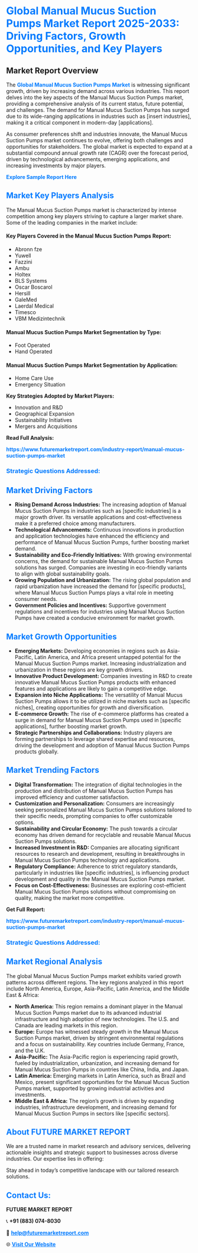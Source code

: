 <h1 style="color: #007BFF;">Global Manual Mucus Suction Pumps Market Report 2025-2033: Driving Factors, Growth Opportunities, and Key Players</h1>

<section id="overview">
<h2>Market Report Overview</h2>
<p>The <a href="https://www.futuremarketreport.com/industry-report/manual-mucus-suction-pumps-market" style="color: #007BFF; text-decoration: none;"><strong>Global Manual Mucus Suction Pumps Market</strong></a> is witnessing significant growth, driven by increasing demand across various industries. This report delves into the key aspects of the Manual Mucus Suction Pumps market, providing a comprehensive analysis of its current status, future potential, and challenges. The demand for Manual Mucus Suction Pumps has surged due to its wide-ranging applications in industries such as [insert industries], making it a critical component in modern-day [applications].</p>
<p>As consumer preferences shift and industries innovate, the Manual Mucus Suction Pumps market continues to evolve, offering both challenges and opportunities for stakeholders. The global market is expected to expand at a substantial compound annual growth rate (CAGR) over the forecast period, driven by technological advancements, emerging applications, and increasing investments by major players.</p>
</section>

<section id="overview">
<p><a href="https://www.futuremarketreport.com/request-sample/reportId=77685" style="color: #007BFF; text-decoration: none;"><strong>Explore Sample Report Here</strong></a></p>
</section>

<section id="key-players">
<h2 style="color: #007BFF;">Market Key Players Analysis</h2>
<p>The Manual Mucus Suction Pumps market is characterized by intense competition among key players striving to capture a larger market share. Some of the leading companies in the market include:</p>
<h4>Key Players Covered in the Manual Mucus Suction Pumps Report:</h4>
<ul><li>Abronn fze</li><li>Yuwell</li><li>Fazzini</li><li>Ambu</li><li>Holtex</li><li>BLS Systems</li><li>Oscar Boscarol</li><li>Hersill</li><li>GaleMed</li><li>Laerdal Medical</li><li>Timesco</li><li>VBM Medizintechnik</li></ul>
<h4>Manual Mucus Suction Pumps Market Segmentation by Type:</h4>
<ul><li>Foot Operated</li><li>Hand Operated</li></ul>

<h4>Manual Mucus Suction Pumps Market Segmentation by Application:</h4>
<ul><li>Home Care Use</li><li>Emergency Situation</li></ul>
<p><strong>Key Strategies Adopted by Market Players:</strong></p>
<ul>
<li>Innovation and R&D</li>
<li>Geographical Expansion</li>
<li>Sustainability Initiatives</li>
<li>Mergers and Acquisitions</li>
</ul>
</section>

<section>
<p><strong>Read Full Analysis: </strong></p><a href="https://www.futuremarketreport.com/industry-report/manual-mucus-suction-pumps-market" style="color: #007BFF; text-decoration: none;"><strong>https://www.futuremarketreport.com/industry-report/manual-mucus-suction-pumps-market</strong></a>
<h3 style="color: #007BFF;">Strategic Questions Addressed:</h3>
</section>

<section id="driving-factors">
<h2 style="color: #007BFF;">Market Driving Factors</h2>
<ul>
<li><strong>Rising Demand Across Industries:</strong> The increasing adoption of Manual Mucus Suction Pumps in industries such as [specific industries] is a major growth driver. Its versatile applications and cost-effectiveness make it a preferred choice among manufacturers.</li>
<li><strong>Technological Advancements:</strong> Continuous innovations in production and application technologies have enhanced the efficiency and performance of Manual Mucus Suction Pumps, further boosting market demand.</li>
<li><strong>Sustainability and Eco-Friendly Initiatives:</strong> With growing environmental concerns, the demand for sustainable Manual Mucus Suction Pumps solutions has surged. Companies are investing in eco-friendly variants to align with global sustainability goals.</li>
<li><strong>Growing Population and Urbanization:</strong> The rising global population and rapid urbanization have increased the demand for [specific products], where Manual Mucus Suction Pumps plays a vital role in meeting consumer needs.</li>
<li><strong>Government Policies and Incentives:</strong> Supportive government regulations and incentives for industries using Manual Mucus Suction Pumps have created a conducive environment for market growth.</li>
</ul>
</section>

<section id="growth-opportunities">
<h2 style="color: #007BFF;">Market Growth Opportunities</h2>
<ul>
<li><strong>Emerging Markets:</strong> Developing economies in regions such as Asia-Pacific, Latin America, and Africa present untapped potential for the Manual Mucus Suction Pumps market. Increasing industrialization and urbanization in these regions are key growth drivers.</li>
<li><strong>Innovative Product Development:</strong> Companies investing in R&D to create innovative Manual Mucus Suction Pumps products with enhanced features and applications are likely to gain a competitive edge.</li>
<li><strong>Expansion into Niche Applications:</strong> The versatility of Manual Mucus Suction Pumps allows it to be utilized in niche markets such as [specific niches], creating opportunities for growth and diversification.</li>
<li><strong>E-commerce Growth:</strong> The rise of e-commerce platforms has created a surge in demand for Manual Mucus Suction Pumps used in [specific applications], further boosting market growth.</li>
<li><strong>Strategic Partnerships and Collaborations:</strong> Industry players are forming partnerships to leverage shared expertise and resources, driving the development and adoption of Manual Mucus Suction Pumps products globally.</li>
</ul>
</section>

<section id="trending-factors">
<h2 style="color: #007BFF;">Market Trending Factors</h2>
<ul>
<li><strong>Digital Transformation:</strong> The integration of digital technologies in the production and distribution of Manual Mucus Suction Pumps has improved efficiency and customer satisfaction.</li>
<li><strong>Customization and Personalization:</strong> Consumers are increasingly seeking personalized Manual Mucus Suction Pumps solutions tailored to their specific needs, prompting companies to offer customizable options.</li>
<li><strong>Sustainability and Circular Economy:</strong> The push towards a circular economy has driven demand for recyclable and reusable Manual Mucus Suction Pumps solutions.</li>
<li><strong>Increased Investment in R&D:</strong> Companies are allocating significant resources to research and development, resulting in breakthroughs in Manual Mucus Suction Pumps technology and applications.</li>
<li><strong>Regulatory Compliance:</strong> Adherence to strict regulatory standards, particularly in industries like [specific industries], is influencing product development and quality in the Manual Mucus Suction Pumps market.</li>
<li><strong>Focus on Cost-Effectiveness:</strong> Businesses are exploring cost-efficient Manual Mucus Suction Pumps solutions without compromising on quality, making the market more competitive.</li>
</ul>
</section>

<section>
<p><strong>Get Full Report: </strong></p><a href="https://www.futuremarketreport.com/industry-report/manual-mucus-suction-pumps-market" style="color: #007BFF; text-decoration: none;"><strong>https://www.futuremarketreport.com/industry-report/manual-mucus-suction-pumps-market</strong></a>
<h3 style="color: #007BFF;">Strategic Questions Addressed:</h3>
</section>


<section id="regional-analysis">
<h2 style="color: #007BFF;">Market Regional Analysis</h2>
<p>The global Manual Mucus Suction Pumps market exhibits varied growth patterns across different regions. The key regions analyzed in this report include North America, Europe, Asia-Pacific, Latin America, and the Middle East & Africa:</p>
<ul>
<li><strong>North America:</strong> This region remains a dominant player in the Manual Mucus Suction Pumps market due to its advanced industrial infrastructure and high adoption of new technologies. The U.S. and Canada are leading markets in this region.</li>
<li><strong>Europe:</strong> Europe has witnessed steady growth in the Manual Mucus Suction Pumps market, driven by stringent environmental regulations and a focus on sustainability. Key countries include Germany, France, and the U.K.</li>
<li><strong>Asia-Pacific:</strong> The Asia-Pacific region is experiencing rapid growth, fueled by industrialization, urbanization, and increasing demand for Manual Mucus Suction Pumps in countries like China, India, and Japan.</li>
<li><strong>Latin America:</strong> Emerging markets in Latin America, such as Brazil and Mexico, present significant opportunities for the Manual Mucus Suction Pumps market, supported by growing industrial activities and investments.</li>
<li><strong>Middle East & Africa:</strong> The region’s growth is driven by expanding industries, infrastructure development, and increasing demand for Manual Mucus Suction Pumps in sectors like [specific sectors].</li>
</ul>
</section>

<footer>
<h2 style="color: #007BFF;">About FUTURE MARKET REPORT</h2>
<p>We are a trusted name in market research and advisory services, delivering actionable insights and strategic support to businesses across diverse industries. Our expertise lies in offering:</p>

<p>Stay ahead in today’s competitive landscape with our tailored research solutions.</p>

<h2 style="color: #007BFF;">Contact Us:</h2>
<p><strong>FUTURE MARKET REPORT</strong></p>
<p>📞 <strong>+91 (883) 074-8030</strong></p>
<p>📧 <strong><a href="mailto:help@futuremarketreport.com" style="color: #007BFF;">help@futuremarketreport.com</a></strong></p>
<p>🌐 <strong><a href="https://www.futuremarketreport.com/" style="color: #007BFF;">Visit Our Website</a></strong></p>
</footer>